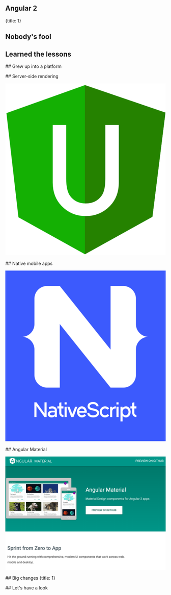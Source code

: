 ## Angular 2
{title: 1}

## Nobody's fool

## Learned the lessons

## Grew up into a platform

## Server-side rendering

![x](img/universal.png)

## Native mobile apps

![x](img/native-script.png)

## Angular Material

![x](img/material.png)

## Big changes
{title: 1}

## Let's have a look
